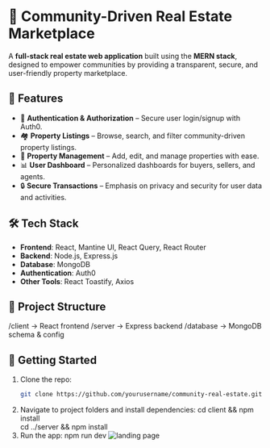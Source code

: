 # 🏡 Community-Driven Real Estate Marketplace  

A **full-stack real estate web application** built using the **MERN stack**, designed to empower communities by providing a transparent, secure, and user-friendly property marketplace.  


## 🚀 Features  
- 🔑 **Authentication & Authorization** – Secure user login/signup with Auth0.  
- 🏘 **Property Listings** – Browse, search, and filter community-driven property listings.  
- 📑 **Property Management** – Add, edit, and manage properties with ease.  
- 📊 **User Dashboard** – Personalized dashboards for buyers, sellers, and agents.  
- 🔒 **Secure Transactions** – Emphasis on privacy and security for user data and activities.  

## 🛠 Tech Stack  
- **Frontend**: React, Mantine UI, React Query, React Router  
- **Backend**: Node.js, Express.js  
- **Database**: MongoDB  
- **Authentication**: Auth0  
- **Other Tools**: React Toastify, Axios  

## 📂 Project Structure  
/client → React frontend
/server → Express backend
/database → MongoDB schema & config


## 📌 Getting Started  
1. Clone the repo:  
   ```bash
   git clone https://github.com/yourusername/community-real-estate.git

2. Navigate to project folders and install dependencies:
   cd client && npm install  
   cd ../server && npm install  
3. Run the app:
   npm run dev
![landing page](propertypage.jpg)
